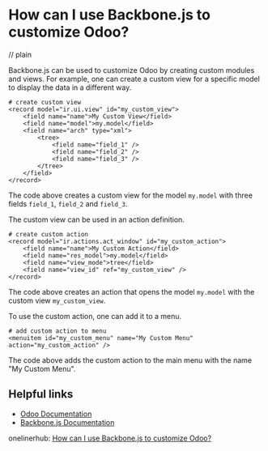 # How can I use Backbone.js to customize Odoo?
// plain

Backbone.js can be used to customize Odoo by creating custom modules and views. For example, one can create a custom view for a specific model to display the data in a different way.

```
# create custom view
<record model="ir.ui.view" id="my_custom_view">
    <field name="name">My Custom View</field>
    <field name="model">my.model</field>
    <field name="arch" type="xml">
        <tree>
            <field name="field_1" />
            <field name="field_2" />
            <field name="field_3" />
        </tree>
    </field>
</record>
```

The code above creates a custom view for the model `my.model` with three fields `field_1`, `field_2` and `field_3`.

The custom view can be used in an action definition.

```
# create custom action
<record model="ir.actions.act_window" id="my_custom_action">
    <field name="name">My Custom Action</field>
    <field name="res_model">my.model</field>
    <field name="view_mode">tree</field>
    <field name="view_id" ref="my_custom_view" />
</record>
```

The code above creates an action that opens the model `my.model` with the custom view `my_custom_view`.

To use the custom action, one can add it to a menu.

```
# add custom action to menu
<menuitem id="my_custom_menu" name="My Custom Menu" action="my_custom_action" />
```

The code above adds the custom action to the main menu with the name "My Custom Menu".

## Helpful links

- [Odoo Documentation](https://www.odoo.com/documentation/13.0/)
- [Backbone.js Documentation](https://backbonejs.org/)

onelinerhub: [How can I use Backbone.js to customize Odoo?](https://onelinerhub.com/backbone.js/how-can-i-use-backbone-js-to-customize-odoo)